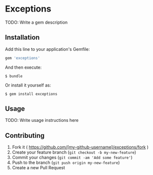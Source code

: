 # Exceptions

TODO: Write a gem description

## Installation

Add this line to your application's Gemfile:

```ruby
gem 'exceptions'
```

And then execute:

    $ bundle

Or install it yourself as:

    $ gem install exceptions

## Usage

TODO: Write usage instructions here

## Contributing

1. Fork it ( https://github.com/[my-github-username]/exceptions/fork )
2. Create your feature branch (`git checkout -b my-new-feature`)
3. Commit your changes (`git commit -am 'Add some feature'`)
4. Push to the branch (`git push origin my-new-feature`)
5. Create a new Pull Request
